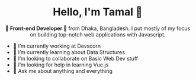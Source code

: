<h1 align="center"> Hello, I'm Tamal 👋 </h1>
<p align="center">🚀 <strong> Front-end Developer </strong> 🚀 from Dhaka, Bangladesh. I put mostly of my focus on building top-notch web applications with Javascript.</p>


- 🔭 I’m currently working at Devscorn 
- 🌱 I’m currently learning about Data Structures
- 👯 I’m looking to collaborate on Basic Web Dev stuff
- 🤔 I’m looking for help in learning Vue.js
- 💬 Ask me about anything and everything 
